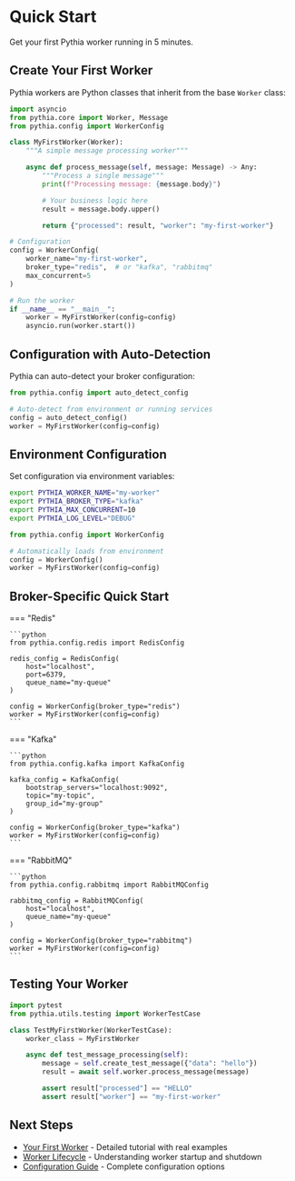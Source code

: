 # Quick Start

Get your first Pythia worker running in 5 minutes.

## Create Your First Worker

Pythia workers are Python classes that inherit from the base `Worker` class:

```python
import asyncio
from pythia.core import Worker, Message
from pythia.config import WorkerConfig

class MyFirstWorker(Worker):
    """A simple message processing worker"""

    async def process_message(self, message: Message) -> Any:
        """Process a single message"""
        print(f"Processing message: {message.body}")

        # Your business logic here
        result = message.body.upper()

        return {"processed": result, "worker": "my-first-worker"}

# Configuration
config = WorkerConfig(
    worker_name="my-first-worker",
    broker_type="redis",  # or "kafka", "rabbitmq"
    max_concurrent=5
)

# Run the worker
if __name__ == "__main__":
    worker = MyFirstWorker(config=config)
    asyncio.run(worker.start())
```

## Configuration with Auto-Detection

Pythia can auto-detect your broker configuration:

```python
from pythia.config import auto_detect_config

# Auto-detect from environment or running services
config = auto_detect_config()
worker = MyFirstWorker(config=config)
```

## Environment Configuration

Set configuration via environment variables:

```bash
export PYTHIA_WORKER_NAME="my-worker"
export PYTHIA_BROKER_TYPE="kafka"
export PYTHIA_MAX_CONCURRENT=10
export PYTHIA_LOG_LEVEL="DEBUG"
```

```python
from pythia.config import WorkerConfig

# Automatically loads from environment
config = WorkerConfig()
worker = MyFirstWorker(config=config)
```

## Broker-Specific Quick Start

=== "Redis"

    ```python
    from pythia.config.redis import RedisConfig

    redis_config = RedisConfig(
        host="localhost",
        port=6379,
        queue_name="my-queue"
    )

    config = WorkerConfig(broker_type="redis")
    worker = MyFirstWorker(config=config)
    ```

=== "Kafka"

    ```python
    from pythia.config.kafka import KafkaConfig

    kafka_config = KafkaConfig(
        bootstrap_servers="localhost:9092",
        topic="my-topic",
        group_id="my-group"
    )

    config = WorkerConfig(broker_type="kafka")
    worker = MyFirstWorker(config=config)
    ```

=== "RabbitMQ"

    ```python
    from pythia.config.rabbitmq import RabbitMQConfig

    rabbitmq_config = RabbitMQConfig(
        host="localhost",
        queue_name="my-queue"
    )

    config = WorkerConfig(broker_type="rabbitmq")
    worker = MyFirstWorker(config=config)
    ```

## Testing Your Worker

```python
import pytest
from pythia.utils.testing import WorkerTestCase

class TestMyFirstWorker(WorkerTestCase):
    worker_class = MyFirstWorker

    async def test_message_processing(self):
        message = self.create_test_message({"data": "hello"})
        result = await self.worker.process_message(message)

        assert result["processed"] == "HELLO"
        assert result["worker"] == "my-first-worker"
```

## Next Steps

- [Your First Worker](first-worker.md) - Detailed tutorial with real examples
- [Worker Lifecycle](../user-guide/worker-lifecycle.md) - Understanding worker startup and shutdown
- [Configuration Guide](../user-guide/configuration.md) - Complete configuration options
